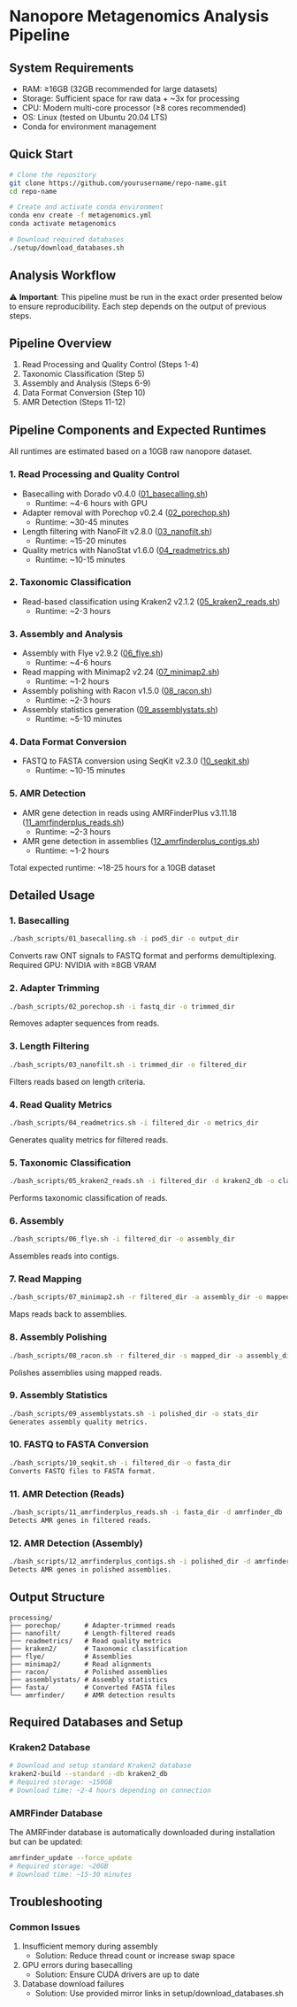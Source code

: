# Nanopore Metagenomics Analysis Pipeline

## System Requirements
- RAM: ≥16GB (32GB recommended for large datasets)
- Storage: Sufficient space for raw data + ~3x for processing
- CPU: Modern multi-core processor (≥8 cores recommended)
- OS: Linux (tested on Ubuntu 20.04 LTS)
- Conda for environment management

## Quick Start
```bash
# Clone the repository
git clone https://github.com/yourusername/repo-name.git
cd repo-name

# Create and activate conda environment
conda env create -f metagenomics.yml
conda activate metagenomics

# Download required databases
./setup/download_databases.sh
```

## Analysis Workflow

⚠️ **Important**: This pipeline must be run in the exact order presented below to ensure reproducibility. Each step depends on the output of previous steps.

## Pipeline Overview
1. Read Processing and Quality Control (Steps 1-4)
2. Taxonomic Classification (Step 5)
3. Assembly and Analysis (Steps 6-9)
4. Data Format Conversion (Step 10)
5. AMR Detection (Steps 11-12)

## Pipeline Components and Expected Runtimes
All runtimes are estimated based on a 10GB raw nanopore dataset.

### 1. Read Processing and Quality Control
- Basecalling with Dorado v0.4.0 ([01_basecalling.sh](bash_scripts/01_basecalling.sh))
  - Runtime: ~4-6 hours with GPU
- Adapter removal with Porechop v0.2.4 ([02_porechop.sh](bash_scripts/02_porechop.sh))
  - Runtime: ~30-45 minutes
- Length filtering with NanoFilt v2.8.0 ([03_nanofilt.sh](bash_scripts/03_nanofilt.sh))
  - Runtime: ~15-20 minutes
- Quality metrics with NanoStat v1.6.0 ([04_readmetrics.sh](bash_scripts/04_readmetrics.sh))
  - Runtime: ~10-15 minutes

### 2. Taxonomic Classification
- Read-based classification using Kraken2 v2.1.2 ([05_kraken2_reads.sh](bash_scripts/05_kraken2_reads.sh))
  - Runtime: ~2-3 hours

### 3. Assembly and Analysis
- Assembly with Flye v2.9.2 ([06_flye.sh](bash_scripts/06_flye.sh))
  - Runtime: ~4-6 hours
- Read mapping with Minimap2 v2.24 ([07_minimap2.sh](bash_scripts/07_minimap2.sh))
  - Runtime: ~1-2 hours
- Assembly polishing with Racon v1.5.0 ([08_racon.sh](bash_scripts/08_racon.sh))
  - Runtime: ~2-3 hours
- Assembly statistics generation ([09_assemblystats.sh](bash_scripts/09_assemblystats.sh))
  - Runtime: ~5-10 minutes

### 4. Data Format Conversion
- FASTQ to FASTA conversion using SeqKit v2.3.0 ([10_seqkit.sh](bash_scripts/10_seqkit.sh))
  - Runtime: ~10-15 minutes

### 5. AMR Detection
- AMR gene detection in reads using AMRFinderPlus v3.11.18 ([11_amrfinderplus_reads.sh](bash_scripts/11_amrfinderplus_reads.sh))
  - Runtime: ~2-3 hours
- AMR gene detection in assemblies ([12_amrfinderplus_contigs.sh](bash_scripts/12_amrfinderplus_contigs.sh))
  - Runtime: ~1-2 hours

Total expected runtime: ~18-25 hours for a 10GB dataset

## Detailed Usage

### 1. Basecalling
```bash
./bash_scripts/01_basecalling.sh -i pod5_dir -o output_dir
```
Converts raw ONT signals to FASTQ format and performs demultiplexing.
Required GPU: NVIDIA with ≥8GB VRAM

### 2. Adapter Trimming
```bash
./bash_scripts/02_porechop.sh -i fastq_dir -o trimmed_dir
```
Removes adapter sequences from reads.

### 3. Length Filtering
```bash
./bash_scripts/03_nanofilt.sh -i trimmed_dir -o filtered_dir
```

Filters reads based on length criteria.
### 4. Read Quality Metrics
```bash
./bash_scripts/04_readmetrics.sh -i filtered_dir -o metrics_dir
```
Generates quality metrics for filtered reads.

### 5. Taxonomic Classification
```bash
./bash_scripts/05_kraken2_reads.sh -i filtered_dir -d kraken2_db -o classified_dir
```
Performs taxonomic classification of reads.

### 6. Assembly
```bash
./bash_scripts/06_flye.sh -i filtered_dir -o assembly_dir
```
Assembles reads into contigs.

### 7. Read Mapping
```bash
./bash_scripts/07_minimap2.sh -r filtered_dir -a assembly_dir -o mapped_dir
```
Maps reads back to assemblies.

### 8. Assembly Polishing
```bash
./bash_scripts/08_racon.sh -r filtered_dir -s mapped_dir -a assembly_dir -o polished_dir
```
Polishes assemblies using mapped reads.

### 9. Assembly Statistics
```bash
./bash_scripts/09_assemblystats.sh -i polished_dir -o stats_dir
Generates assembly quality metrics.
```

### 10. FASTQ to FASTA Conversion
```bash
./bash_scripts/10_seqkit.sh -i filtered_dir -o fasta_dir
Converts FASTQ files to FASTA format.
```

### 11. AMR Detection (Reads)
```bash
./bash_scripts/11_amrfinderplus_reads.sh -i fasta_dir -d amrfinder_db -o amr_reads_dir
Detects AMR genes in filtered reads.
```

### 12. AMR Detection (Assembly)
```bash
./bash_scripts/12_amrfinderplus_contigs.sh -i polished_dir -d amrfinder_db -o amr_assembly_dir
Detects AMR genes in polished assemblies.
```

## Output Structure
```
processing/
├── porechop/      # Adapter-trimmed reads
├── nanofilt/      # Length-filtered reads
├── readmetrics/   # Read quality metrics
├── kraken2/       # Taxonomic classification
├── flye/          # Assemblies
├── minimap2/      # Read alignments
├── racon/         # Polished assemblies
├── assemblystats/ # Assembly statistics
├── fasta/         # Converted FASTA files
└── amrfinder/     # AMR detection results
```

## Required Databases and Setup

### Kraken2 Database
```bash
# Download and setup standard Kraken2 database
kraken2-build --standard --db kraken2_db
# Required storage: ~150GB
# Download time: ~2-4 hours depending on connection
```

### AMRFinder Database
The AMRFinder database is automatically downloaded during installation but can be updated:
```bash
amrfinder_update --force_update
# Required storage: ~20GB
# Download time: ~15-30 minutes
```

## Troubleshooting

### Common Issues
1. Insufficient memory during assembly
   - Solution: Reduce thread count or increase swap space
2. GPU errors during basecalling
   - Solution: Ensure CUDA drivers are up to date
3. Database download failures
   - Solution: Use provided mirror links in setup/download_databases.sh
```
